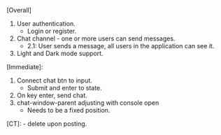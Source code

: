 [Overall]
1. User authentication.
    - Login or register.
2. Chat channel - one or more users can send messages.
    - 2.1: User sends a message, all users in the application can see it.
3. Light and Dark mode support.

[Immediate]:
1. Connect chat btn to input.
    - Submit and enter to state.
2. On key enter, send chat.
3. chat-window-parent adjusting with console open
    - Needs to be a fixed position.




[CT]:
    - delete upon posting.
    